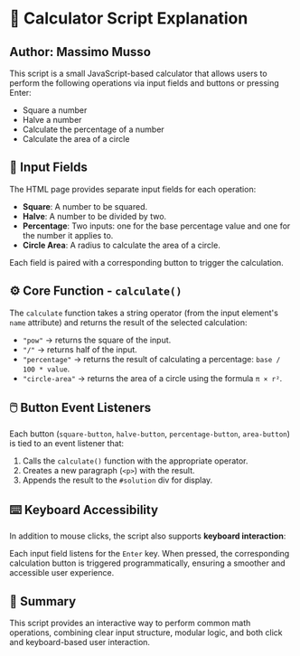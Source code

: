 # 📐 Calculator Script Explanation

## Author: Massimo Musso

This script is a small JavaScript-based calculator that allows users to perform the following operations via input fields and buttons or pressing Enter:

- Square a number
- Halve a number
- Calculate the percentage of a number
- Calculate the area of a circle

## 🔢 Input Fields

The HTML page provides separate input fields for each operation:

- **Square**: A number to be squared.
- **Halve**: A number to be divided by two.
- **Percentage**: Two inputs: one for the base percentage value and one for the number it applies to.
- **Circle Area**: A radius to calculate the area of a circle.

Each field is paired with a corresponding button to trigger the calculation.

## ⚙️ Core Function - `calculate()`

The `calculate` function takes a string operator (from the input element's `name` attribute) and returns the result of the selected calculation:

- `"pow"` → returns the square of the input.
- `"/"` → returns half of the input.
- `"percentage"` → returns the result of calculating a percentage: `base / 100 * value`.
- `"circle-area"` → returns the area of a circle using the formula `π × r²`.

## 🖱️ Button Event Listeners

Each button (`square-button`, `halve-button`, `percentage-button`, `area-button`) is tied to an event listener that:

1. Calls the `calculate()` function with the appropriate operator.
2. Creates a new paragraph (`<p>`) with the result.
3. Appends the result to the `#solution` div for display.

## ⌨️ Keyboard Accessibility

In addition to mouse clicks, the script also supports **keyboard interaction**:

Each input field listens for the `Enter` key. When pressed, the corresponding calculation button is triggered programmatically, ensuring a smoother and accessible user experience.

## 📌 Summary

This script provides an interactive way to perform common math operations, combining clear input structure, modular logic, and both click and keyboard-based user interaction.
